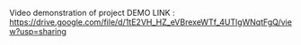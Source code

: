 Video demonstration of project
DEMO LINK : https://drive.google.com/file/d/1tE2VH_HZ_eVBrexeWTf_4UTlgWNqtFgQ/view?usp=sharing
